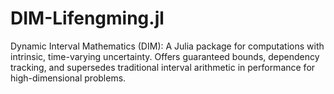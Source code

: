 # DIM-Lifengming.jl
Dynamic Interval Mathematics (DIM): A Julia package for computations with intrinsic, time-varying uncertainty. Offers guaranteed bounds, dependency tracking, and supersedes traditional interval arithmetic in performance for high-dimensional problems.
